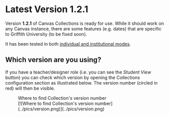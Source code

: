 # Latest Version **1.2.1**

Version **1.2.1** of Canvas Collections is ready for use. While it should work on any Canvas instance, there are some features (e.g. dates) that are specific to Griffith University (to be fixed soon).

It has been tested in both [individual and institutional modes](../getting-started/install/how-to-install.md). 

## Which version are you using?

If you have a teacher/designer role (i.e. you can see the _Student View_ button) you can check which version by opening the Collections configuration section as illustrated below. The version number (circled in red) will then be visible.


<figure markdown>
<figcaption>Where to find Collection's version number</figcaption>
[![Where to find Collection's version number](../pics/version.png)](../pics/version.png)  
</figure>
